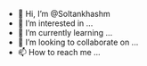 - 👋 Hi, I’m @Soltankhashm
- 👀 I’m interested in ...
- 🌱 I’m currently learning ...
- 💞️ I’m looking to collaborate on ...
- 📫 How to reach me ...

<!---
Soltankhashm/Soltankhashm is a ✨ special ✨ repository because its `README.md` (this file) appears on your GitHub profile.
You can click the Preview link to take a look at your changes.
--->
